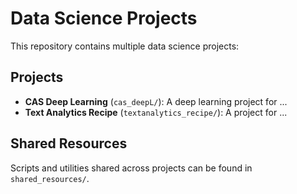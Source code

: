 # Data Science Projects
This repository contains multiple data science projects:

## Projects
- **CAS Deep Learning** (`cas_deepL/`): A deep learning project for ...
- **Text Analytics Recipe** (`textanalytics_recipe/`): A project for ...

## Shared Resources
Scripts and utilities shared across projects can be found in `shared_resources/`.
